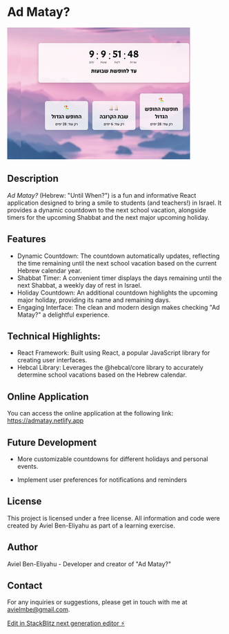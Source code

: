 # Ad Matay?

![Main](./src/homescreen.png)

## Description
*Ad Matay?* (Hebrew: "Until When?") is a fun and informative React application designed to bring a smile to students (and teachers!) in Israel. It provides a dynamic countdown to the next school vacation, alongside timers for the upcoming Shabbat and the next major upcoming holiday.

## Features
- Dynamic Countdown: The countdown automatically updates, reflecting the time remaining until the next school vacation based on the current Hebrew calendar year.
- Shabbat Timer: A convenient timer displays the days remaining until the next Shabbat, a weekly day of rest in Israel.
- Holiday Countdown: An additional countdown highlights the upcoming major holiday, providing its name and remaining days.
- Engaging Interface: The clean and modern design makes checking "Ad Matay?" a delightful experience.



## Technical Highlights:
- React Framework: Built using React, a popular JavaScript library for creating user interfaces.
- Hebcal Library: Leverages the @hebcal/core library to accurately determine school vacations based on the Hebrew calendar.


## Online Application
You can access the online application at the following link:
https://admatay.netlify.app


## Future Development
- More customizable countdowns for different holidays and personal events.

- Implement user preferences for notifications and reminders

## License
This project is licensed under a free license. All information and code were created by Aviel Ben-Eliyahu as part of a learning exercise.

## Author
Aviel Ben-Eliyahu - Developer and creator of "Ad Matay?"

## Contact
For any inquiries or suggestions, please get in touch with me at avielmbe@gmail.com.






[Edit in StackBlitz next generation editor ⚡️](https://stackblitz.com/~/github.com/Avielbe/HebCal-v5.1)
